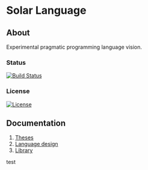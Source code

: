 # Solar Language

## About
Experimental pragmatic programming language vision.

### Status
[![Build Status](https://ci.appveyor.com/api/projects/status/github/sunloving/solar-lang?retina=true&svg=true)](https://ci.appveyor.com/project/sunloving/solar-lang)

### License
[![License](https://img.shields.io/badge/license-Apache%20License%202.0-blue.svg?style=flat)](http://www.apache.org/licenses/LICENSE-2.0)<br/>

## Documentation
1. [Theses](docs/theses.md)
2. [Language design](docs/language-design.md)
3. [Library](docs/library.md)

test
